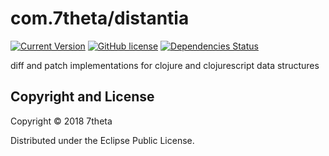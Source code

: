 # com.7theta/distantia

[![Current Version](https://img.shields.io/clojars/v/com.7theta/distantia.svg)](https://clojars.org/com.7theta/distantia)
[![GitHub license](https://img.shields.io/github/license/7theta/distantia.svg)](LICENSE)
[![Dependencies Status](https://jarkeeper.com/7theta/distantia/status.svg)](https://jarkeeper.com/7theta/distantia)

diff and patch implementations for clojure and clojurescript data structures

## Copyright and License

Copyright © 2018 7theta

Distributed under the Eclipse Public License.


